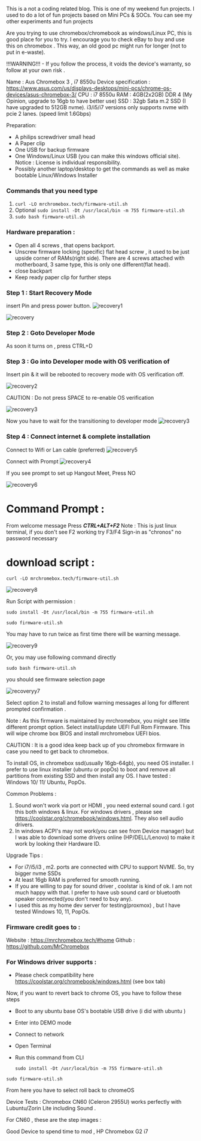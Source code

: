
This is a not a coding related blog. This is one of my weekend fun projects. I used to do a lot of fun projects based on Mini PCs & SOCs. You can see my other experiments and fun projects 

Are you trying to use chromebox/chromebook as windows/Linux PC, this is good place for you to try. I encourage you to check eBay to buy and use this on chromebox . This way, an old good pc might run for longer (not to put in e-waste). 

!!!WARNING!!! - If you follow the process, it voids the device's warranty, so follow at your own risk . 

Name : Aus Chromebox 3 , i7 8550u
Device specification : https://www.asus.com/us/displays-desktops/mini-pcs/chrome-os-devices/asus-chromebox-3/
CPU : i7 8550u
RAM : 4GB(2x2GB) DDR 4 (My Opinion, upgrade to 16gb to have better use)
SSD : 32gb Sata m.2 SSD (I have upgraded to 512GB nvme). i3/i5/i7 versions only supports nvme with pcie 2 lanes. (speed limit 1.6Gbps)

Preparation: 
- A philips screwdriver small head 
- A Paper clip
- One USB for backup firmware 
- One Windows/Linux USB (you can make this windows official site). Notice : License is individual responsibility. 
- Possibly another laptop/desktop to get the commands as well as make bootable Linux/Windows Installer 

### Commands that you need type
1. ```curl -LO mrchromebox.tech/firmware-util.sh```
2. Optional ```sudo install -Dt /usr/local/bin -m 755 firmware-util.sh```
3. ```sudo bash firmware-util.sh```
 

### Hardware preparation : 
- Open all 4 screws , that opens backport. 
- Unscrew firmware locking (specific) flat head screw , it used to be just upside corner of RAMs(right side). There are 4 screws attached with motherboard, 3 same type, this is only one different(flat head). 
- close backpart 
- Keep ready paper clip for further steps 


### Step 1 : Start Recovery Mode
insert Pin and press power button.
![recovery1](/images/hw/asus-chromebox/Developer_mode.JPG)


![recovery](/images/hw/asus-chromebox/recovery_mode.JPG)

### Step 2 : Goto Developer Mode

As soon it turns on , press CTRL+D

### Step 3 : Go into Developer mode with OS verification of 

Insert pin & it will be rebooted to recovery mode with OS verification off.

![recovery2](/images/hw/asus-chromebox/os_verification_off.JPG)

CAUTION : Do not press SPACE to re-enable OS verification

![recovery3](/images/hw/asus-chromebox/tr_dev_mode.JPG)

Now you have to wait for the transitioning to developer mode
![recovery3](/images/hw/asus-chromebox/tr_dev_mode_wait.JPG)

### Step 4 : Connect internet & complete installation 

Connect to Wifi or Lan cable (preferred)
![recovery5](/images/hw/asus-chromebox/wifi_connection_init.JPG)

Connect with Prompt 
![recovery4](/images/hw/asus-chromebox/wifi_prompt.JPG)

If you see prompt to set up Hangout Meet, Press NO

![recovery6](/images/hw/asus-chromebox/meet_default.JPG)

# Command Prompt : 
From welcome message Press ***CTRL+ALT+F2*** 
Note : This is just linux terminal, if you don't see F2 working try F3/F4 
Sign-in as "chronos" no password necessary  

# download script : 

```curl -LO mrchromebox.tech/firmware-util.sh```

![recovery8](/images/hw/asus-chromebox/downloading_uefi.JPG)

Run Script with permission : 

```sudo install -Dt /usr/local/bin -m 755 firmware-util.sh```

```sudo firmware-util.sh```

You may have to run twice as first time there will be warning message.

![recovery9](/images/hw/asus-chromebox/warning.JPG)

Or, you may use following command directly 

```sudo bash firmware-util.sh``` 

you should see firmware selection page

![recoveryy7](/images/hw/asus-chromebox/firmware_select_page.JPG)

Select option 2 to install and follow warning messages al long for different prompted confirmation .


Note : As this firmware is maintained by mrchromebox, you might see little different prompt option. Select install/update UEFI Full Rom Firmware. This will wipe chrome box BIOS and install mrchromebox UEFI bios. 


CAUTION : It is a good idea keep back up of you chromebox firmware in case you need to get back to chromebox. 

To install OS, in chromebox ssd(usually 16gb-64gb), you need OS installer. I prefer to use linux installer (ubuntu or popOs) to boot and remove all partitions from existing SSD and then install any OS. 
I have tested : Windows 10/ 11/ Ubuntu, PopOs. 

Common Problems : 
1. Sound won't work via port or HDMI , you need external sound card. I got this both windows & linux. For windows drivers , please see https://coolstar.org/chromebook/windows.html. They also sell audio drivers. 
2. In windows ACPI's may not work(you can see from Device manager) but I was able to download some drivers online (HP/DELL/Lenovo) to make it work by looking their Hardware ID. 


Upgrade Tips : 
- For i7/i5/i3 , m2. ports are connected with CPU to support NVME. So, try bigger nvme SSDs
- At least 16gb RAM is preferred for smooth running. 
- If you are willing to pay for sound driver , coolstar is kind of ok. I am not much happy with that. I prefer to have usb sound card or bluetooth speaker connected(you don't need to buy any). 
- I used this as my home dev server for testing(proxmox) , but I have tested Windows 10, 11, PopOs. 

### Firmware credit goes to :
Website : https://mrchromebox.tech/#home
Github : https://github.com/MrChromebox

### For Windows driver supports : 
- Please check compatibility here https://coolstar.org/chromebook/windows.html (see box tab) 

Now, if you want to revert back to chrome OS, you have to follow these steps 
- Boot to any ubuntu base OS's bootable USB drive (i did with ubuntu )
- Enter into DEMO mode
- Connect to network
- Open Terminal
- Run this command from CLI

  ```sudo install -Dt /usr/local/bin -m 755 firmware-util.sh```

```sudo firmware-util.sh```

From here you have to select roll back to chromeOS



Device Tests :
Chromebox CN60 (Celeron 2955U) works perfectly with Lubuntu/Zorin Lite including Sound . 

For CN60 , these are the step images : 

Good Device to spend time to mod , HP Chromebox G2 i7 